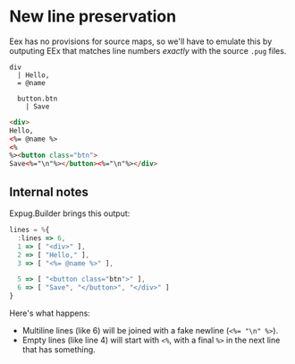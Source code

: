 # New line preservation

Eex has no provisions for source maps, so we'll have to emulate this by outputing EEx that matches line numbers *exactly* with the source `.pug` files.

```jade
div
  | Hello,
  = @name

  button.btn
    | Save
```

```html
<div>
Hello,
<%= @name %>
<%
%><button class="btn">
Save<%="\n"%></button><%="\n"%></div>
```

## Internal notes

Expug.Builder brings this output:

```js
lines = %{
  :lines => 6,
  1 => [ "<div>" ],
  2 => [ "Hello," ],
  3 => [ "<%= @name %>" ],

  5 => [ "<button class="btn">" ],
  6 => [ "Save", "</button>", "</div>" ]
}
```

Here's what happens:

- Multiline lines (like 6) will be joined with a fake newline (`<%= "\n" %>`).
- Empty lines (like line 4) will start with `<%`, with a final `%>` in the next line that has something.

